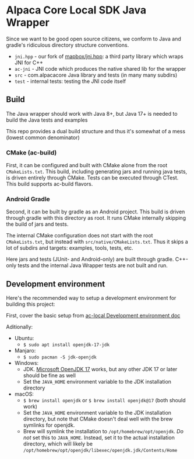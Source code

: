 # Alpaca Core Local SDK Java Wrapper

Since we want to be good open source citizens, we conform to Java and gradle's ridiculous directory structure conventions.

* `jni.hpp` - our fork of [mapbox/jni.hpp](https://github.com/mapbox/jni.hpp): a third party library which wraps JNI for C++
* `ac-jni` - JNI code which produces the native shared lib for the wrapper
* `src` - com.alpacacore Java library and tests (in many many subdirs)
* `test` - internal tests: testing the JNI code itself

## Build

The Java wrapper should work with Java 8+, but Java 17+ is needed to build the Java tests and examples

This repo provides a dual build structure and thus it's somewhat of a mess (lowest common denominator)

### CMake (ac-build)

First, it can be configured and built with CMake alone from the root `CMakeLists.txt`. This build, including generating jars and running java tests, is driven entirely through CMake. Tests can be executed through CTest. This build supports ac-build flavors.

### Android Gradle

Second, it can be built by gradle as an Android project. This build is driven through gradle with this directory as root. It runs CMake internally skipping the build of jars and tests.

The internal CMake configuration does not start with the root `CMakeLists.txt`, but instead with `src/native/CMakeLists.txt`. Thus it skips a lot of subdirs and targets: examples, tools, tests, etc.

Here jars and tests (JUnit- and Android-only) are built through gradle. C++-only tests and the internal Java Wrapper tests are not built and run.

## Development environment

Here's the recommended way to setup a development environment for building this project:

First, cover the basic setup from [ac-local Development environment doc](https://github.com/alpaca-core/ac-local/blob/master/doc/dev/dev-env.md)

Aditionally:

* Ubuntu:
    * `$ sudo apt install openjdk-17-jdk`
* Manjaro:
    * `$ sudo pacman -S jdk-openjdk`
* Windows:
    * JDK. [Microsoft OpenJDK 17](https://learn.microsoft.com/en-us/java/openjdk/download#openjdk-17) works, but any other JDK 17 or later should be fine as well
    * Set the `JAVA_HOME` environment variable to the JDK installation directory
* macOS:
    * `$ brew install openjdk` or `$ brew install openjdk@17` (both should work)
    * Set the `JAVA_HOME` environment variable to the JDK installation directory, but note that CMake doesn't deal well with the brew symlinks for openjdk.
    * Brew will symlink the installation to `/opt/homebrew/opt/openjdk`. *Do not* set this to `JAVA_HOME`. Instead, set it to the actual installation directory, which will likely be `/opt/homebrew/opt/openjdk/libexec/openjdk.jdk/Contents/Home`
